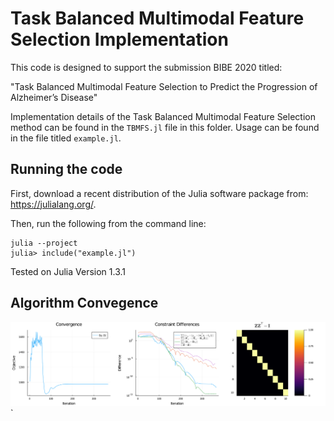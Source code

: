# Task Balanced Multimodal Feature Selection Implementation

This code is designed to support the submission BIBE 2020 titled: 

"Task Balanced Multimodal Feature Selection to Predict the Progression of
Alzheimer’s Disease"

Implementation details of the Task Balanced Multimodal Feature Selection
method can be found in the `TBMFS.jl` file in this folder. Usage can be found
in the file titled `example.jl`.

## Running the code

First, download a recent distribution of the Julia software package from:
https://julialang.org/. 

Then, run the following from the command line:
```
julia --project
julia> include("example.jl") 
```

Tested on Julia Version 1.3.1

## Algorithm Convegence

![TBMFS Convergence](/images/convergence.png)`

